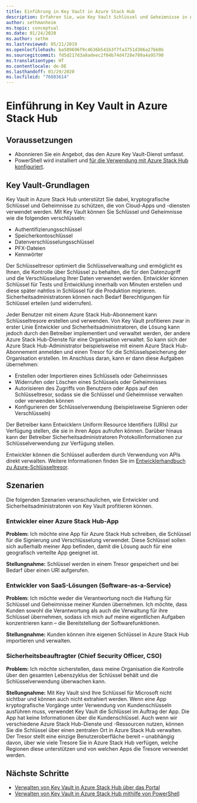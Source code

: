 ```yaml
---
title: Einführung in Key Vault in Azure Stack Hub
description: Erfahren Sie, wie Key Vault Schlüssel und Geheimnisse in Azure Stack Hub verwaltet.
author: sethmanheim
ms.topic: conceptual
ms.date: 01/24/2020
ms.author: sethm
ms.lastreviewed: 05/21/2019
ms.openlocfilehash: ba509696f9c4636b541b3f7fa3751d306a27bb0b
ms.sourcegitcommit: fd5d217d3a8adeec2f04b74d4728e709a4a95790
ms.translationtype: HT
ms.contentlocale: de-DE
ms.lasthandoff: 01/29/2020
ms.locfileid: "76883614"
---
```

# <a name="introduction-to-key-vault-in-azure-stack-hub"></a>Einführung in Key Vault in Azure Stack Hub

## <a name="prerequisites"></a>Voraussetzungen

* Abonnieren Sie ein Angebot, das den Azure Key Vault-Dienst umfasst.  
* PowerShell wird installiert und [für die Verwendung mit Azure Stack Hub konfiguriert](azure-stack-powershell-configure-user.md).

## <a name="key-vault-basics"></a>Key Vault-Grundlagen

Key Vault in Azure Stack Hub unterstützt Sie dabei, kryptografische Schlüssel und Geheimnisse zu schützen, die von Cloud-Apps und -diensten verwendet werden. Mit Key Vault können Sie Schlüssel und Geheimnisse wie die folgenden verschlüsseln:

* Authentifizierungsschlüssel
* Speicherkontoschlüssel
* Datenverschlüsselungsschlüssel
* PFX-Dateien
* Kennwörter

Der Schlüsseltresor optimiert die Schlüsselverwaltung und ermöglicht es Ihnen, die Kontrolle über Schlüssel zu behalten, die für den Datenzugriff und die Verschlüsselung Ihrer Daten verwendet werden. Entwickler können Schlüssel für Tests und Entwicklung innerhalb von Minuten erstellen und diese später nahtlos in Schlüssel für die Produktion migrieren. Sicherheitsadministratoren können nach Bedarf Berechtigungen für Schlüssel erteilen (und widerrufen).

Jeder Benutzer mit einem Azure Stack Hub-Abonnement kann Schlüsseltresore erstellen und verwenden. Von Key Vault profitieren zwar in erster Linie Entwickler und Sicherheitsadministratoren, die Lösung kann jedoch durch den Betreiber implementiert und verwaltet werden, der andere Azure Stack Hub-Dienste für eine Organisation verwaltet. So kann sich der Azure Stack Hub-Administrator beispielsweise mit einem Azure Stack Hub-Abonnement anmelden und einen Tresor für die Schlüsselspeicherung der Organisation erstellen. Im Anschluss daran, kann er dann diese Aufgaben übernehmen:

* Erstellen oder Importieren eines Schlüssels oder Geheimnisses
* Widerrufen oder Löschen eines Schlüssels oder Geheimnisses
* Autorisieren des Zugriffs von Benutzern oder Apps auf den Schlüsseltresor, sodass sie die Schlüssel und Geheimnisse verwalten oder verwenden können
* Konfigurieren der Schlüsselverwendung (beispielsweise Signieren oder Verschlüsseln)

Der Betreiber kann Entwicklern Uniform Resource Identifiers (URIs) zur Verfügung stellen, die sie in ihren Apps aufrufen können. Darüber hinaus kann der Betreiber Sicherheitsadministratoren Protokollinformationen zur Schlüsselverwendung zur Verfügung stellen.

Entwickler können die Schlüssel außerdem durch Verwendung von APIs direkt verwalten. Weitere Informationen finden Sie im [Entwicklerhandbuch zu Azure-Schlüsseltresor](/azure/key-vault/key-vault-developers-guide).

## <a name="scenarios"></a>Szenarien

Die folgenden Szenarien veranschaulichen, wie Entwickler und Sicherheitsadministratoren von Key Vault profitieren können.

### <a name="developer-for-an-azure-stack-hub-app"></a>Entwickler einer Azure Stack Hub-App

**Problem:** Ich möchte eine App für Azure Stack Hub schreiben, die Schlüssel für die Signierung und Verschlüsselung verwendet. Diese Schlüssel sollen sich außerhalb meiner App befinden, damit die Lösung auch für eine geografisch verteilte App geeignet ist.

**Stellungnahme:** Schlüssel werden in einem Tresor gespeichert und bei Bedarf über einen URI aufgerufen.

### <a name="developer-for-software-as-a-service-saas"></a>Entwickler von SaaS-Lösungen (Software-as-a-Service)

**Problem:** Ich möchte weder die Verantwortung noch die Haftung für Schlüssel und Geheimnisse meiner Kunden übernehmen. Ich möchte, dass Kunden sowohl die Verantwortung als auch die Verwaltung für ihre Schlüssel übernehmen, sodass ich mich auf meine eigentlichen Aufgaben konzentrieren kann – die Bereitstellung der Softwarefunktionen.

**Stellungnahme:** Kunden können ihre eigenen Schlüssel in Azure Stack Hub importieren und verwalten.

### <a name="chief-security-officer-cso"></a>Sicherheitsbeauftragter (Chief Security Officer, CSO)

**Problem:** Ich möchte sicherstellen, dass meine Organisation die Kontrolle über den gesamten Lebenszyklus der Schlüssel behält und die Schlüsselverwendung überwachen kann.

**Stellungnahme:** Mit Key Vault sind Ihre Schlüssel für Microsoft nicht sichtbar und können auch nicht extrahiert werden. Wenn eine App kryptografische Vorgänge unter Verwendung von Kundenschlüsseln ausführen muss, verwendet Key Vault die Schlüssel im Auftrag der App. Die App hat keine Informationen über die Kundenschlüssel. Auch wenn wir verschiedene Azure Stack Hub-Dienste und -Ressourcen nutzen, können Sie die Schlüssel über einen zentralen Ort in Azure Stack Hub verwalten. Der Tresor stellt eine einzige Benutzeroberfläche bereit – unabhängig davon, über wie viele Tresore Sie in Azure Stack Hub verfügen, welche Regionen diese unterstützen und von welchen Apps die Tresore verwendet werden.

## <a name="next-steps"></a>Nächste Schritte

* [Verwalten von Key Vault in Azure Stack Hub über das Portal](azure-stack-key-vault-manage-portal.md)  
* [Verwalten von Key Vault in Azure Stack Hub mithilfe von PowerShell](azure-stack-key-vault-manage-powershell.md)
